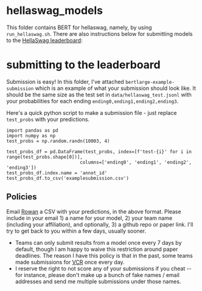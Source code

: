 # hellaswag_models

This folder contains BERT for hellaswag, namely, by using `run_hellaswag.sh`. There are also instructions below for submitting models to the [HellaSwag leaderboard](https://rowanzellers.com/hellaswag):

# submitting to the leaderboard

Submission is easy! In this folder, I've attached `bertlarge-example-submission` which is an example of what your submission should look like. It should be the same size as the test set in `data/hellaswag_test.jsonl` with your probabilities for each ending `ending0,ending1,ending2,ending3`.

Here's a quick python script to make a submission file - just replace `test_probs` with your predictions.
```
import pandas as pd
import numpy as np
test_probs = np.random.randn(10003, 4)

test_probs_df = pd.DataFrame(test_probs, index=[f'test-{i}' for i in range(test_probs.shape[0])],
                           columns=['ending0', 'ending1', 'ending2', 'ending3'])
test_probs_df.index.name = 'annot_id'
test_probs_df.to_csv('examplesubmission.csv')
```

## Policies
Email [Rowan](https://scr.im/rowan) a CSV with your predictions, in the above format. Please include in your email 1) a name for your model, 2) your team name (including your affiliation), and optionally, 3) a github repo or paper link. I'll try to get back to you within a few days, usually sooner. 

* Teams can only submit results from a model once every 7 days by default, though I am happy to waive this restriction around paper deadlines. The reason I have this policy is that in the past, some teams made submissions for [VCR](https://visualcommonsense.com) once every day. 
* I reserve the right to not score any of your submissions if you cheat -- for instance, please don't make up a bunch of fake names / email addresses and send me multiple submissions under those names.